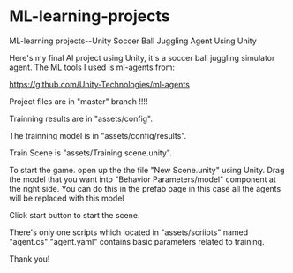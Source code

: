 # ML-learning-projects
ML-learning projects--Unity
Soccer Ball Juggling Agent Using Unity

Here's my final AI project using Unity, it's a soccer ball juggling simulator agent. The ML tools I used is ml-agents from:

https://github.com/Unity-Technologies/ml-agents

Project files are in "master" branch !!!!

Trainning results are in "assets/config".

The trainning model is in "assets/config/results".

Train Scene is "assets/Training scene.unity".

To start the game. open up the the file "New Scene.unity" using Unity.
Drag the model that you want into "Behavior Parameters/model" component at the right side.
You can do this in the prefab page in this case all the agents will be replaced with this model

Click start button to start the scene.

There's only one scripts which located in "assets/scriipts" named "agent.cs" 
"agent.yaml" contains basic parameters related to training.



Thank you!

